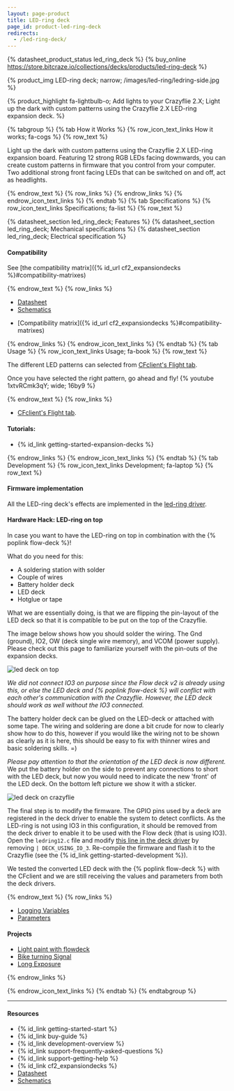 ```yaml
---
layout: page-product
title: LED-ring deck
page_id: product-led-ring-deck
redirects:
  - /led-ring-deck/
---
```


{% datasheet_product_status led_ring_deck %}
{% buy_online https://store.bitcraze.io/collections/decks/products/led-ring-deck %}

{% product_img LED-ring deck; narrow;
/images/led-ring/ledring-side.jpg
%}

{% product_highlight
fa-lightbulb-o;
Add lights to your Crazyflie 2.X;
Light up the dark with custom patterns using the Crazyflie 2.X LED-ring expansion deck.
%}

{% tabgroup %}
{% tab How it Works %}
{% row_icon_text_links How it works; fa-cogs %}
{% row_text %}

Light up the dark with custom patterns using the Crazyflie 2.X LED-ring expansion board. Featuring 12 strong RGB LEDs facing downwards, you can create custom patterns in firmware that you control from your computer. Two additional strong front facing LEDs that can be switched on and off, act as headlights.

{% endrow_text %}
{% row_links %}
{% endrow_links %}
{% endrow_icon_text_links %}
{% endtab %}
{% tab Specifications %}
{% row_icon_text_links Specifications; fa-list %}
{% row_text %}

{% datasheet_section led_ring_deck; Features %}
{% datasheet_section led_ring_deck; Mechanical specifications %}
{% datasheet_section led_ring_deck; Electrical specification %}

#### Compatibility
See [the compatibility matrix]({% id_url cf2_expansiondecks %}#compatibility-matrixes)

{% endrow_text %}
{% row_links %}

- [Datasheet](/documentation/hardware/led_ring_deck/led_ring_deck-datasheet.pdf)
- [Schematics](/documentation/hardware/led_ring_deck/led-ring_revb.pdf)
* [Compatibility matrix]({% id_url cf2_expansiondecks %}#compatibility-matrixes)

{% endrow_links %}
{% endrow_icon_text_links %}
{% endtab %}
{% tab Usage %}
{% row_icon_text_links Usage; fa-book %}
{% row_text %}

The different LED patterns can selected from [CFclient's Flight tab](/documentation/repository/crazyflie-clients-python/master/userguides/userguide_client/flightcontrol_tab/).

Once you have selected the right pattern, go ahead and fly!
{% youtube 1xtvRCmk3qY; wide; 16by9 %}



{% endrow_text %}
{% row_links %}
- [CFclient's Flight tab](/documentation/repository/crazyflie-clients-python/master/userguides/userguide_client/flightcontrol_tab/).

#### Tutorials:

* {% id_link getting-started-expansion-decks %}


{% endrow_links %}
{% endrow_icon_text_links %}
{% endtab %}
{% tab Development %}
{% row_icon_text_links Development;  fa-laptop %}
{% row_text %}

#### Firmware implementation

All the LED-ring deck's effects are implemented in the [led-ring driver](https://github.com/bitcraze/crazyflie-firmware/blob/master/src/deck/drivers/src/ledring12.c).

#### Hardware Hack: LED-ring on top

In case you want to have the LED-ring on top in combination with the {% poplink flow-deck %}!

What do you need for this:

* A soldering station with solder
* Couple of wires
* Battery holder deck
* LED deck
* Hotglue or tape

What we are essentially doing, is that we are flipping the pin-layout of the LED deck so that it is compatible to be put on the top of the Crazyflie.

The image below shows how you should solder the wiring. The Gnd (ground), IO2, OW (deck single wire memory), and VCOM (power supply). Please check out this page to familiarize yourself with the pin-outs of the expansion decks.

![led deck on top](/images/led-ring/topleddeck.png)

_We did not connect IO3 on purpose since the Flow deck v2 is already using this, or else the LED deck and {% poplink flow-deck %} will conflict with each other's communication with the Crazyflie. However, the LED deck should work as well without the IO3 connected._

The battery holder deck can be glued on the LED-deck or attached with some tape. The wiring and soldering are done a bit crude for now to clearly show how to do this, however if you would like the wiring not to be shown as clearly as it is here, this should be easy to fix with thinner wires and basic soldering skills. =)

_Please pay attention to that the orientation of the LED deck is now different._ We put the battery holder on the side to prevent any connections to short with the LED deck, but now you would need to indicate the new 'front' of the LED deck. On the bottom left picture we show it with a sticker.

![led deck on crazyflie](/images/led-ring/leddecktopcrazyflie.png)

The final step is to modify the firmware. The GPIO pins used by a deck are registered in the deck driver to enable the system to detect conflicts. As the LED-ring is not using IO3 in this configuration,
it should be removed from the deck driver to enable it to be used with the Flow deck (that is using IO3). Open the `ledring12.c` file and modify [this line in the deck driver](https://github.com/bitcraze/crazyflie-firmware/blob/41a9c97569e565e927a0fe3b8f032dbcdb03aa1b/src/deck/drivers/src/ledring12.c#L1250) by removing `| DECK_USING_IO_3`. Re-compile the firmware and flash it to the Crazyflie (see the {% id_link getting-started-development %}).

We tested the converted LED deck with the {% poplink flow-deck %} with the CFclient and we are still receiving the values and parameters from both the deck drivers.

{% endrow_text %}
{% row_links %}

* [Logging Variables](/documentation/repository/crazyflie-firmware/master/api/logs/#ring)
* [Parameters](/documentation/repository/crazyflie-firmware/master/api/params/#ring)


#### Projects

* [Light paint with flowdeck](https://www.hackster.io/krichardsson/light-paint-with-a-drone-d050af)
* [Bike turning Signal](https://www.hackster.io/krichardsson/bike-turning-signal-75d988)
* [Long Exposure](https://www.hackster.io/chromebookbob/long-exposure-light-painting-2c4106)

{% endrow_links %}


{% endrow_icon_text_links %}
{% endtab %}
{% endtabgroup %}


---

#### Resources

- {% id_link getting-started-start %}
- {% id_link buy-guide %}
- {% id_link development-overview %}
- {% id_link support-frequently-asked-questions %}
- {% id_link support-getting-help %}
- {% id_link cf2_expansiondecks %}
- [Datasheet](/documentation/hardware/led_ring_deck/led_ring_deck-datasheet.pdf)
- [Schematics](/documentation/hardware/led_ring_deck/led-ring_revb.pdf)
